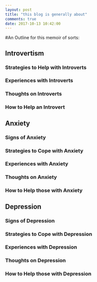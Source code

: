 ```yaml
---
layout: post
title: "this blog is generally about"
comments: true
date: 2017-10-13 10:42:00
---
```


#An Outline for this memoir of sorts:

## Introvertism
### Strategies to Help with Introverts
### Experiences with Introverts
### Thoughts on Introverts
### How to Help an Introvert

## Anxiety
### Signs of Anxiety
### Strategies to Cope with Anxiety
### Experiences with Anxiety
### Thoughts on Anxiety
### How to Help those with Anxiety

## Depression
### Signs of Depression
### Strategies to Cope with Depression
### Experiences with Depression
### Thoughts on Depression
### How to Help those with Depression
